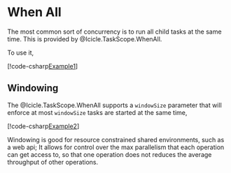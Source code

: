 # When All

The most common sort of concurrency is
to run all child tasks at the same
time. This is provided by @Icicle.TaskScope.WhenAll.

To use it,

[!code-csharp[Example1](../../Icicle.Tests/Examples/WhenAll.cs#Example1)]

## Windowing

The @Icicle.TaskScope.WhenAll supports a `windowSize` parameter
that will enforce at most `windowSize` tasks are started at
the same time,

[!code-csharp[Example2](../../Icicle.Tests/Examples/WhenAll.cs#Example2)]

Windowing is good for resource constrained shared environments,
such as a web api; It allows for control over the max
parallelism that each operation can get access to, so that
one operation does not reduces the average throughput of other
operations.
